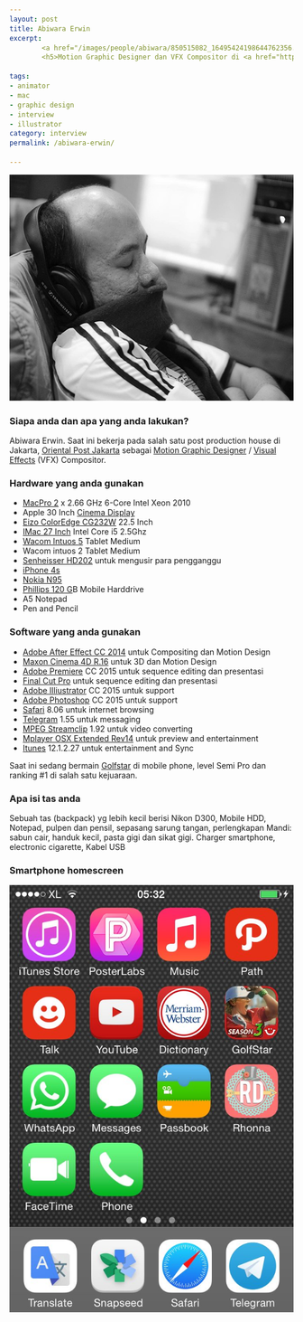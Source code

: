 ```yaml
---
layout: post
title: Abiwara Erwin
excerpt:
        <a href="/images/people/abiwara/850515082_16495424198644762356.jpg"><img src="/images/people/abiwara/850515082_16495424198644762356.jpg" alt="abiwara erwin" /></a>
        <h5>Motion Graphic Designer dan VFX Compositor di <a href="http://www.orientalpost.com/">Oriental Post Jakarta</a></h5>

tags:
- animator
- mac
- graphic design
- interview
- illustrator
category: interview
permalink: /abiwara-erwin/

---
```


<a href="/images/people/abiwara/850515082_16495424198644762356.jpg"><img src="/images/people/abiwara/850515082_16495424198644762356.jpg" alt="abiwara erwin" width="600" height="400" class="alignnone size-full wp-image-108" /></a>

<!--more-->

<h3>Siapa anda dan apa yang anda lakukan?</h3>

Abiwara Erwin. Saat ini bekerja pada salah satu post production house di Jakarta,
<a href="http://www.orientalpost.com/">Oriental Post Jakarta</a> sebagai <a href="https://en.wikipedia.org/wiki/Motion_graphic_design">Motion Graphic Designer</a> / <a href="https://en.wikipedia.org/wiki/Visual_effects">Visual Effects</a> (VFX) Compositor.

<h3>Hardware yang anda gunakan</h3>


<ul>
<li><a href="https://support.apple.com/kb/SP589?locale=en_US">MacPro 2</a> x 2.66 GHz 6-Core Intel Xeon 2010</li>
<li>Apple 30 Inch <a href="https://en.wikipedia.org/wiki/Apple_Cinema_Display">Cinema Display</a></li>
<li><a href="http://www.eizoglobal.com/products/coloredge/cg232w/">Eizo ColorEdge CG232W</a> 22.5 Inch</li>
<li><a href="https://support.apple.com/kb/sp623?locale=en_US">IMac 27 Inch</a> Intel Core i5 2.5Ghz</li>
<li><a href="http://www.wacom.com/en-us/products/pen-tablets/intuos-pro-medium">Wacom Intuos 5</a> Tablet Medium</li>
<li>Wacom intuos 2 Tablet Medium</li>
<li><a href="http://en-id.sennheiser.com/over-ear-headphones-hd-202">Senheisser HD202</a> untuk mengusir para pengganggu</li>
<li><a href="https://www.apple.com/lae/iphone-4s/specs/">iPhone 4s</a></li>
<li><a href="https://en.wikipedia.org/wiki/Nokia_N95">Nokia N95</a></li>
<li><a href="http://www.p4c.philips.com/cgi-bin/cpindex.pl?ctn=SPD5220CC/00&hlt=Link_Overview&scy=MX&slg=AEN">Phillips 120 G</a>B Mobile Harddrive</li>
<li>A5 Notepad</li>
<li>Pen and Pencil</li>
</ul>


<h3>Software yang anda gunakan</h3>


<ul>
<li><a href="https://www.adobe.com/products/aftereffects/features.html">Adobe After Effect CC 2014</a> untuk Compositing dan Motion Design</li>
<li><a href="http://www.maxon.net/products/new-in-cinema-4d-r16/overview.html">Maxon Cinema 4D R.16</a> untuk 3D dan Motion Design</li>
<li><a href="https://www.adobe.com/products/premiere.html">Adobe Premiere</a> CC 2015 untuk sequence editing dan presentasi</li>
<li><a href="http://www.apple.com/final-cut-pro/">Final Cut Pro</a> untuk sequence editing dan presentasi</li>
<li><a href="https://www.adobe.com/products/illustrator.html">Adobe Illiustrator</a> CC 2015 untuk support</li>
<li><a href="https://www.adobe.com/products/photoshop.html">Adobe Photoshop</a> CC 2015 untuk support</li>
<li><a href="https://www.apple.com/safari/">Safari</a> 8.06 untuk internet browsing</li>
<li><a href="https://telegram.org/">Telegram</a> 1.55 untuk messaging</li>
<li><a href="http://www.squared5.com/">MPEG Streamclip</a> 1.92 untuk video converting</li>
<li><a href="http://mplayerosx.ch/">Mplayer OSX Extended Rev14</a> untuk preview and entertainment</li>
<li><a href="https://www.apple.com/itunes/download/">Itunes</a> 12.1.2.27 untuk entertainment and Sync</li>
</ul>


Saat ini sedang bermain <a href="https://itunes.apple.com/id/app/golf-star/id564079155?mt=8">Golfstar</a> di mobile phone, level Semi Pro dan ranking #1 di salah satu kejuaraan.

<h3>Apa isi tas anda</h3>

Sebuah tas (backpack) yg lebih kecil berisi Nikon D300, Mobile HDD, Notepad, pulpen dan pensil, sepasang sarung tangan, perlengkapan Mandi: sabun cair, handuk kecil, pasta gigi dan sikat gigi. Charger smartphone, electronic cigarette, Kabel USB

<h3>Smartphone homescreen</h3>

<a href="/images/people/abiwara/850515405_11964939063006686668.jpg"><img src="/images/people/abiwara/850515405_11964939063006686668.jpg" alt="Abiwara Homescreen"  /></a>

